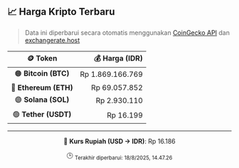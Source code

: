 

<!-- HARGA_KRIPTO -->
## 📈 Harga Kripto Terbaru

> Data ini diperbarui secara otomatis menggunakan [CoinGecko API](https://www.coingecko.com/) dan [exchangerate.host](https://exchangerate.host/)

<div align="center">

| 🪙 Token | 💰 Harga (IDR) |
|:------:|---------------:|
| 🟠 **Bitcoin (BTC)**   | Rp 1.869.166.769 |
| 🔵 **Ethereum (ETH)**  | Rp 69.057.852 |
| 🟣 **Solana (SOL)**    | Rp 2.930.110 |
| 🟢 **Tether (USDT)**   | Rp 16.199 |

---

💱 **Kurs Rupiah (USD → IDR)**: Rp 16.186

🕒 <sub>Terakhir diperbarui: 18/8/2025, 14.47.26</sub>

</div>
<!-- /HARGA_KRIPTO -->